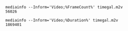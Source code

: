 
    mediainfo --Inform='Video;%FrameCount%' timegal.m2v
    56026

    mediainfo --Inform='Video;%Duration%' timegal.m2v
    1869401

